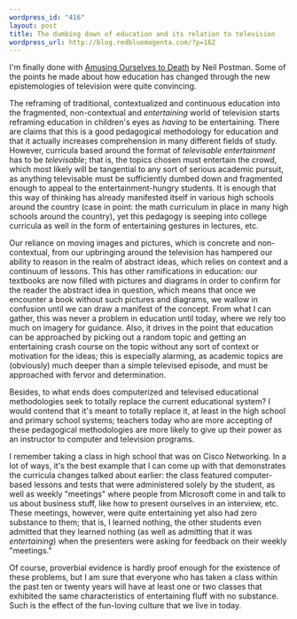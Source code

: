```yaml
--- 
wordpress_id: "416"
layout: post
title: The dumbing down of education and its relation to television
wordpress_url: http://blog.redbluemagenta.com/?p=162
---
```

<p>I'm finally done with <u>Amusing Ourselves to Death</u> by Neil Postman. Some of the points he made about how education has changed through the new epistemologies of television were quite convincing.</p>
<p>The reframing of traditional, contextualized and continuous education into the fragmented, non-contextual and <span style="font-style: italic;">entertaining</span> world of television starts reframing education in children's eyes as <span style="font-style: italic;">having</span> to be entertaining. There are claims that this is a good pedagogical methodology for education and that it actually increases comprehension in many different fields of study. However, curricula based around the format of <span style="font-style: italic;">televisable entertainment</span> has to be <span style="font-style: italic;">televisable</span>; that is, the topics chosen must entertain the crowd, which most likely will be tangential to any sort of serious academic pursuit, as anything televisable must be sufficiently dumbed down and fragmented enough to appeal to the entertainment-hungry students. It is enough that this way of thinking has already manifested itself in various high schools around the country (case in point: the math curriculum in place in many high schools around the country), yet this pedagogy is seeping into college curricula as well in the form of entertaining gestures in lectures, etc.</p>
<p>Our reliance on moving images and pictures, which is concrete and non-contextual, from our upbringing around the television has hampered our ability to reason in the realm of abstract ideas, which relies on context and a continuum of lessons. This has other ramifications in education: our textbooks are now filled with pictures and diagrams in order to confirm for the reader the abstract idea in question, which means that once we encounter a book without such pictures and diagrams, we wallow in confusion until we can draw a manifest of the concept. From what I can gather, this was never a problem in education until today, where we rely too much on imagery for guidance. Also, it drives in the point that education can be approached by picking out a random topic and getting an entertaining crash course on the topic without any sort of context or motivation for the ideas; this is especially alarming, as academic topics are (obviously) much deeper than a simple televised episode, and must be approached with fervor and determination.</p>
<p>Besides, to what ends does computerized and televised educational methodologies seek to totally replace the current educational system? I would contend that it's meant to totally replace it, at least in the high school and primary school systems; teachers today who are more accepting of these pedagogical methodologies are more likely to give up their power as an instructor to computer and television programs.</p>
<p>I remember taking a class in high school that was on Cisco Networking. In a lot of ways, it's the best example that I can come up with that demonstrates the curricula changes talked about earlier: the class featured computer-based lessons and tests that were administered solely by the student, as well as weekly "meetings" where people from Microsoft come in and talk to us about business stuff, like how to present ourselves in an interview, etc. These meetings, however, were quite entertaining yet also had zero substance to them; that is, I learned nothing, the other students even admitted that they learned nothing (as well as admitting that it was <span style="font-style: italic;">entertaining</span>) when the presenters were asking for feedback on their weekly "meetings."</p>
<p>Of course, proverbial evidence is hardly proof enough for the existence of these problems, but I am sure that everyone who has taken a class within the past ten or twenty years will have at least one or two classes that exhibited the same characteristics of entertaining fluff with no substance. Such is the effect of the fun-loving culture that we live in today.</p>
